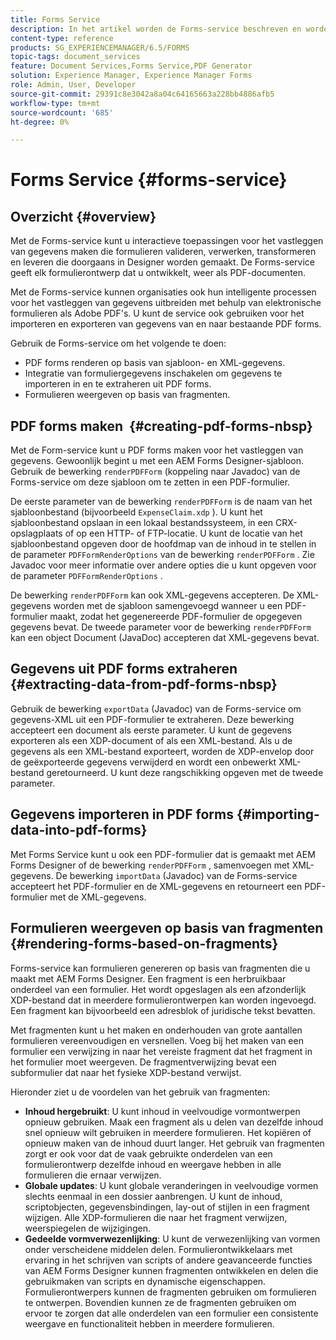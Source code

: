 ```yaml
---
title: Forms Service
description: In het artikel worden de Forms-service beschreven en worden de taken beschreven die u met Forms kunt uitvoeren.
content-type: reference
products: SG_EXPERIENCEMANAGER/6.5/FORMS
topic-tags: document_services
feature: Document Services,Forms Service,PDF Generator
solution: Experience Manager, Experience Manager Forms
role: Admin, User, Developer
source-git-commit: 29391c8e3042a8a04c64165663a228bb4886afb5
workflow-type: tm+mt
source-wordcount: '685'
ht-degree: 0%

---
```


# Forms Service {#forms-service}

## Overzicht {#overview}

Met de Forms-service kunt u interactieve toepassingen voor het vastleggen van gegevens maken die formulieren valideren, verwerken, transformeren en leveren die doorgaans in Designer worden gemaakt. De Forms-service geeft elk formulierontwerp dat u ontwikkelt, weer als PDF-documenten.

Met de Forms-service kunnen organisaties ook hun intelligente processen voor het vastleggen van gegevens uitbreiden met behulp van elektronische formulieren als Adobe PDF&#39;s. U kunt de service ook gebruiken voor het importeren en exporteren van gegevens van en naar bestaande PDF forms.

Gebruik de Forms-service om het volgende te doen:

* PDF forms renderen op basis van sjabloon- en XML-gegevens.
* Integratie van formuliergegevens inschakelen om gegevens te importeren in en te extraheren uit PDF forms.
* Formulieren weergeven op basis van fragmenten.

## PDF forms maken  {#creating-pdf-forms-nbsp}

Met de Form-service kunt u PDF forms maken voor het vastleggen van gegevens. Gewoonlijk begint u met een AEM Forms Designer-sjabloon. Gebruik de bewerking `renderPDFForm` (koppeling naar Javadoc) van de Forms-service om deze sjabloon om te zetten in een PDF-formulier.

De eerste parameter van de bewerking `renderPDFForm` is de naam van het sjabloonbestand (bijvoorbeeld `ExpenseClaim.xdp` ). U kunt het sjabloonbestand opslaan in een lokaal bestandssysteem, in een CRX-opslagplaats of op een HTTP- of FTP-locatie. U kunt de locatie van het sjabloonbestand opgeven door de hoofdmap van de inhoud in te stellen in de parameter `PDFFormRenderOptions` van de bewerking `renderPDFForm` . Zie Javadoc voor meer informatie over andere opties die u kunt opgeven voor de parameter `PDFFormRenderOptions` .

De bewerking `renderPDFForm` kan ook XML-gegevens accepteren. De XML-gegevens worden met de sjabloon samengevoegd wanneer u een PDF-formulier maakt, zodat het gegenereerde PDF-formulier de opgegeven gegevens bevat. De tweede parameter voor de bewerking `renderPDFForm` kan een object Document (JavaDoc) accepteren dat XML-gegevens bevat.

## Gegevens uit PDF forms extraheren  {#extracting-data-from-pdf-forms-nbsp}

Gebruik de bewerking `exportData` (Javadoc) van de Forms-service om gegevens-XML uit een PDF-formulier te extraheren. Deze bewerking accepteert een document als eerste parameter. U kunt de gegevens exporteren als een XDP-document of als een XML-bestand. Als u de gegevens als een XML-bestand exporteert, worden de XDP-envelop door de geëxporteerde gegevens verwijderd en wordt een onbewerkt XML-bestand geretourneerd. U kunt deze rangschikking opgeven met de tweede parameter.

## Gegevens importeren in PDF forms {#importing-data-into-pdf-forms}

Met Forms Service kunt u ook een PDF-formulier dat is gemaakt met AEM Forms Designer of de bewerking `renderPDFForm` , samenvoegen met XML-gegevens. De bewerking `importData` (Javadoc) van de Forms-service accepteert het PDF-formulier en de XML-gegevens en retourneert een PDF-formulier met de XML-gegevens.

## Formulieren weergeven op basis van fragmenten {#rendering-forms-based-on-fragments}

Forms-service kan formulieren genereren op basis van fragmenten die u maakt met AEM Forms Designer. Een fragment is een herbruikbaar onderdeel van een formulier. Het wordt opgeslagen als een afzonderlijk XDP-bestand dat in meerdere formulierontwerpen kan worden ingevoegd. Een fragment kan bijvoorbeeld een adresblok of juridische tekst bevatten.

Met fragmenten kunt u het maken en onderhouden van grote aantallen formulieren vereenvoudigen en versnellen. Voeg bij het maken van een formulier een verwijzing in naar het vereiste fragment dat het fragment in het formulier moet weergeven. De fragmentverwijzing bevat een subformulier dat naar het fysieke XDP-bestand verwijst.

Hieronder ziet u de voordelen van het gebruik van fragmenten:

* **Inhoud hergebruikt**: U kunt inhoud in veelvoudige vormontwerpen opnieuw gebruiken. Maak een fragment als u delen van dezelfde inhoud snel opnieuw wilt gebruiken in meerdere formulieren. Het kopiëren of opnieuw maken van de inhoud duurt langer. Het gebruik van fragmenten zorgt er ook voor dat de vaak gebruikte onderdelen van een formulierontwerp dezelfde inhoud en weergave hebben in alle formulieren die ernaar verwijzen.
* **Globale updates**: U kunt globale veranderingen in veelvoudige vormen slechts eenmaal in een dossier aanbrengen. U kunt de inhoud, scriptobjecten, gegevensbindingen, lay-out of stijlen in een fragment wijzigen. Alle XDP-formulieren die naar het fragment verwijzen, weerspiegelen de wijzigingen.
* **Gedeelde vormverwezenlijking**: U kunt de verwezenlijking van vormen onder verscheidene middelen delen. Formulierontwikkelaars met ervaring in het schrijven van scripts of andere geavanceerde functies van AEM Forms Designer kunnen fragmenten ontwikkelen en delen die gebruikmaken van scripts en dynamische eigenschappen. Formulierontwerpers kunnen de fragmenten gebruiken om formulieren te ontwerpen. Bovendien kunnen ze de fragmenten gebruiken om ervoor te zorgen dat alle onderdelen van een formulier een consistente weergave en functionaliteit hebben in meerdere formulieren.
